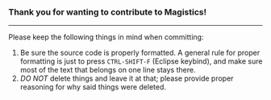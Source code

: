 ### Thank you for wanting to contribute to Magistics!
---

Please keep the following things in mind when committing:
1. Be sure the source code is properly formatted.
A general rule for proper formatting is just to press `CTRL-SHIFT-F` (Eclipse keybind),
and make sure most of the text that belongs on one line stays there.
2. _DO NOT_ delete things and leave it at that;
please provide proper reasoning for why said things were deleted.